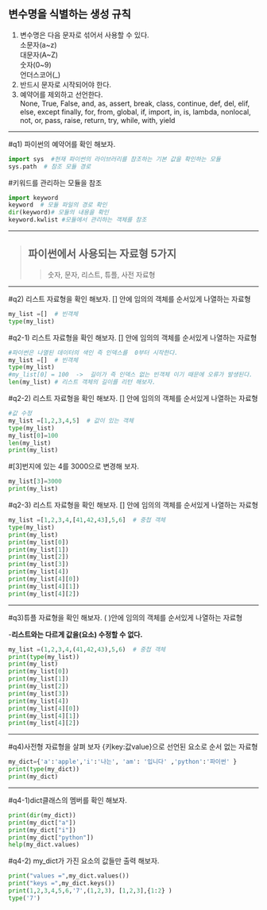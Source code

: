 ## 변수명을 식별하는 생성 규칙
1. 변수명은 다음 문자로 섞어서 사용할 수 있다.   
소문자(a~z)   
대문자(A~Z)   
숫자(0~9)   
언더스코어(_)   
2. 반드시 문자로 시작되어야 한다.   
3. 예약어를 제외하고 선언한다.      
None, True, False, and, as, assert, break, class, continue, def, del, elif, else, except
finally, for, from, global, if, import, in, is, lambda, nonlocal, not, or, pass, raise, return,
try, while, with, yield   

---


#q1) 파이썬의 예약어를 확인 해보자. 
``` python   
import sys  #현재 파이썬의 라이브러리를 참조하는 기본 값을 확인하는 모듈   
sys.path  # 참조 모듈 경로   
```

#키워드를 관리하는 모듈을 참조  
``` python  
import keyword   
keyword  # 모듈 파일의 경로 확인    
dir(keyword)# 모듈의 내용을 확인    
keyword.kwlist #모듈에서 관리하는 객체를 참조   
```
---

>## 파이썬에서 사용되는 자료형 5가지
>>숫자, 문자, 리스트, 튜플, 사전 자료형

---

#q2) 리스트 자료형을 확인 해보자.  [] 안에 임의의 객체를 순서있게 나열하는 자료형 
``` python  
my_list =[]  # 빈객체
type(my_list)   
```
#q2-1) 리스트 자료형을 확인 해보자.  [] 안에 임의의 객체를 순서있게 나열하는 자료형   
``` python
#파이썬은 나열된 데이터의 색인 즉 인덱스를  0부터 시작한다.     
my_list =[]  # 빈객체   
type(my_list)   
#my_list[0] = 100  ->  길이가 즉 인덱스 없는 빈객체 이기 때문에 오류가 발생된다.    
len(my_list) # 리스트 객체의 길이를 리턴 해보자.     
```


#q2-2) 리스트 자료형을 확인 해보자.  [] 안에 임의의 객체를 순서있게 나열하는 자료형 

``` python  
#값 수정   
my_list =[1,2,3,4,5]  # 값이 있는 객체   
type(my_list)   
my_list[0]=100   
len(my_list)   
print(my_list)   
```

#[3]번지에 있는 4를 3000으로 변경해 보자. 

``` python
my_list[3]=3000   
print(my_list)   
```

#q2-3) 리스트 자료형을 확인 해보자.  [] 안에 임의의 객체를 순서있게 나열하는 자료형   

``` python
my_list =[1,2,3,4,[41,42,43],5,6]  # 중첩 객체   
type(my_list)   
print(my_list)   
print(my_list[0])   
print(my_list[1])   
print(my_list[2])   
print(my_list[3])  
print(my_list[4])   
print(my_list[4][0])   
print(my_list[4][1])   
print(my_list[4][2])   
```

---

#q3)튜플 자료형을 확인 해보자.  ( )안에 임의의 객체를 순서있게 나열하는 자료형    

-**리스트와는 다르게 값을(요소) 수정할 수 없다.**   

``` python
my_list =(1,2,3,4,(41,42,43),5,6)  # 중첩 객체   
print(type(my_list))
print(my_list)
print(my_list[0])   
print(my_list[1])   
print(my_list[2])   
print(my_list[3])   
print(my_list[4])   
print(my_list[4][0])   
print(my_list[4][1])   
print(my_list[4][2])   
```

---   

#q4)사전형 자료형을 살펴 보자  {키key:값value}으로 선언된 요소로 순서 없는 자료형  
``` python
my_dict={'a':'apple','i':'나는', 'am': '입니다' ,'python':'파이썬' }   
print(type(my_dict))   
print(my_dict)   
```

---

#q4-1)dict클래스의 멤버를 확인 해보자.   

``` python
print(dir(my_dict))   
print(my_dict["a"])   
print(my_dict["i"])   
print(my_dict["python"])   
help(my_dict.values)   
```

#q4-2) my_dict가 가진 요소의 값들만 출력 해보자.  

``` python
print("values =",my_dict.values())   
print("keys =",my_dict.keys())   
print(1,2,3,4,5,6,'7',(1,2,3), [1,2,3],{1:2} )   
type('7')   
```